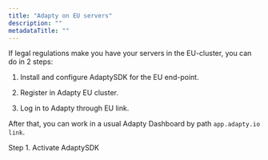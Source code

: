 ```yaml
---
title: "Adapty on EU servers"
description: ""
metadataTitle: ""
---
```


If legal regulations make you have your servers in the EU-cluster, you can do in 2 steps:

1. Install and configure AdaptySDK for the EU end-point.

2. Register in Adapty EU cluster.
3. Log in to Adapty through EU link.

After that, you can work in a usual Adapty Dashboard by path `app.adapty.io link`. 

Step 1. Activate AdaptySDK 